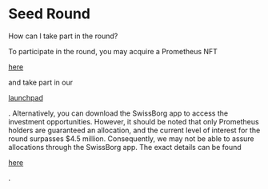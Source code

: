 # Seed Round

How can I take part in the round?

To participate in the round, you may acquire a Prometheus NFT

[here](https://opensea.io/collection/xborg-prometheus)

and take part in our

[launchpad](https://launchpad.xborg.com/)

. Alternatively, you can download the SwissBorg app to access the investment opportunities. However, it should be noted that only Prometheus holders are guaranteed an allocation, and the current level of interest for the round surpasses $4.5 million. Consequently, we may not be able to assure allocations through the SwissBorg app. The exact details can be found

[here](https://www.xborg.com/how-to-invest)

.
